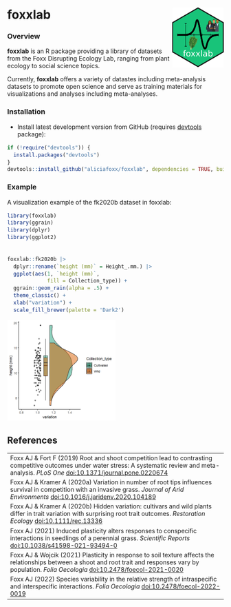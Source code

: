 # foxxlab <img src="man/figures/hex-foxxlab.png" align="right" width="120" />

### Overview

**foxxlab** is an R package providing a library of datasets from the Foxx Disrupting Ecology Lab, ranging from plant ecology to social science topics. 

Currently, **foxxlab** offers a variety of datastes including meta-analysis datasets to promote open science and serve as training materials for visualizations and analyses including meta-analyses.


### Installation


* Install latest development version from GitHub (requires [devtools](https://github.com/aliciafoxx/foxxlab) package):

```r
if (!require("devtools")) {
  install.packages("devtools")
}
devtools::install_github("aliciafoxx/foxxlab", dependencies = TRUE, build_vignettes = T)
```

### Example

A visualization example of the fk2020b dataset in foxxlab:

```r
library(foxxlab)
library(ggrain)
library(dplyr)
library(ggplot2)


foxxlab::fk2020b |>
  dplyr::rename(`height (mm)` = Height_.mm.) |>
  ggplot(aes(1, `height (mm)`,
             fill = Collection_type)) +
  ggrain::geom_rain(alpha = .5) +
  theme_classic() +
  xlab("variation") +
  scale_fill_brewer(palette = 'Dark2')
```


<img src="man/figures/pkgdown fig.png" width=50%/>


## References

<table>
  <tr><td>Foxx AJ & Fort F (2019)
  Root and shoot competition lead to contrasting competitive outcomes under water stress: A systematic review and meta-analysis.
  <i>PLoS One</i>
  <a href='https://doi.org/10.1371/journal.pone.0220674'>doi:10.1371/journal.pone.0220674</a>
  </td></tr>

  <tr><td>Foxx AJ & Kramer A (2020a)
  Variation in number of root tips influences survival in competition with an invasive grass.
  <i>Journal of Arid Environments</i>
  <a href='https://doi.org/10.1016/j.jaridenv.2020.104189'>doi:10.1016/j.jaridenv.2020.104189</a>
  </td></tr>

  <tr><td>Foxx AJ & Kramer A (2020b)
  Hidden variation: cultivars and wild plants differ in trait variation with surprising root trait outcomes.
  <i>Restoration Ecology</i>
  <a href='https://doi.org/10.1111/rec.13336'>doi:10.1111/rec.13336</a>
  </td></tr>

  <tr><td>Foxx AJ (2021)
  Induced plasticity alters responses to conspecific interactions in seedlings of a perennial grass.
  <i>Scientific Reports</i>
  <a href='https://doi.org/10.1038/s41598-021-93494-0'>doi:10.1038/s41598-021-93494-0</a>
  </td></tr>

  <tr><td>Foxx AJ & Wojcik (2021)
  Plasticity in response to soil texture affects the relationships between a shoot and root trait and responses vary by population.
  <i>Folia Oecologia</i>
  <a href='https://doi.org/10.2478/foecol-2021-0020'>doi:10.2478/foecol-2021-0020</a>
  </td></tr>

  <tr><td>Foxx AJ (2022)
  Species variability in the relative strength of intraspecific and interspecific interactions.
  <i>Folia Oecologia</i>
  <a href='https://doi.org/10.2478/foecol-2022-0019'>doi:10.2478/foecol-2022-0019</a>
  </td></tr>
